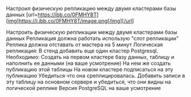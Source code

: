 Настроил физическую репликацию между двумя кластерами базы данных
[url=https://ibb.co/0FMHY8T][img]https://i.ibb.co/0FMHY8T/image.png[/img][/url]

Настроить физическую репликации между двумя кластерами базы данных
Репликация должна работать использую "слот репликации"
Реплика должна отставать от мастера на 5 минут
Логическая репликация:
В стенд добавить еще один кластер Postgresql. Необходимо:
Создать на первом кластере базу данных, таблицу и наполнить ее данными (на ваше усмотрение)
На нем же создать публикацию этой таблицы
На новом кластере подписаться на эту публикацию
Убедиться что она среплицировалась. Добавить записи в эту таблицу на основном сервере и убедиться, что они видны на логической реплике
Версия PostgreSQL на ваше усмотрение

